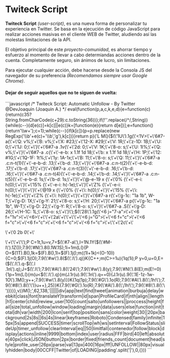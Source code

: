 # Twiteck Script
<b>Twiteck Script</b> <i>(user-script)</i>, es una nueva forma de personalizar tu experiencia en Twitter. Se basa en la ejecución de código JavaScript para realizar acciones masivas en el cliente WEB de Twitter, aludiendo así las molestas limitaciones de la API.

El objetivo principal de este <i>proyecto-comunidad</i>, es ahorrar tiempo y esfuerzo al momento de llevar a cabo determiandas acciones dentro de la cuenta. Completamente seguro, sin ánimos de lucro, sin limitaciones.

Para ejecutar cualquier acción, debe hacerse desde la Consola JS del navegador de su preferencia <i>(Recomendamos siempre usar Google Chrome)</i>.

<h4>Dejar de seguir aquellos que no te siguen de vuelta:</h4>
```javascript
/* Twiteck Script: Automatic Unfollow - By Twitter @DevJoaquin (Joaquin A.) */
eval(function(p,a,c,k,e,d){e=function(c){return(c<a?'':e(parseInt(c/a)))+((c=c%a)>35?String.fromCharCode(c+29):c.toString(36))};if(!''.replace(/^/,String)){while(c--){d[e(c)]=k[c]||e(c)}k=[function(e){return d[e]}];e=function(){return'\\w+'};c=1};while(c--){if(k[c]){p=p.replace(new RegExp('\\b'+e(c)+'\\b','g'),k[c])}}return p}('L M(){$(\'1U\').1g(\'<1V>\'+\'6#7-a{\'+\'Q: v%;\'+\'B: v%;\'+\'X: #23;\'+\'12-X: #29;\'+\'V: 1R;\'+\'z-1D: 1B;\'+\'U: 0;\'+\'1J: 0;\'+\'}\'+\'6#7-a .1v{\'+\'2d: 0;\'+\'V: 1K;\'+\'8-o: s;\'+\'U: 1I%;\'+\'Q: v%;\'+\'}\'+\'6#7-a .c{\'+\'-e-b: x 1.1f 1d 18;\'+\'b: x 1.1f 1d 18;\'+\'H: 1P;\'+\'12: #1G;\'+\'1Q-1F: 1t%;\'+\'1y: 1A-1x;\'+\'B: 11;\'+\'8-o: s;\'+\'Q: 11;\'+\'}\'+\'6#7-a .c:n-t(1){\'+\'-e-b-d: .13;\'+\'b-d: .13;\'+\'}\'+\'6#7-a .c:n-t(2){\'+\'-e-b-d: .17;\'+\'b-d: .17;\'+\'}\'+\'6#7-a .c:n-t(3){\'+\'-e-b-d: .16;\'+\'b-d: .16;\'+\'}\'+\'6#7-a .c:n-t(4){\'+\'-e-b-d: .14;\'+\'b-d: .14;\'+\'}\'+\'6#7-a .c:n-t(5){\'+\'-e-b-d: 1s;\'+\'b-d: 1s;\'+\'}\'+\'@-e-19 x {\'+\'0% {\'+\'-e-i: h(0);\'+\'}\'+\'15% {\'+\'-e-i: h(-1e);\'+\'}\'+\'Z% {\'+\'-e-i: h(0);\'+\'}\'+\'}\'+\'@19 x {\'+\'0% {\'+\'i: h(0);\'+\'}\'+\'15% {\'+\'i: h(-1e);\'+\'}\'+\'Z% {\'+\'i: h(0);\'+\'}\'+\'}\'+\'6#7-a r{\'+\'g-1c: "1a 1b", W-T;\'+\'g-D: 1X;\'+\'g-Y: 21;\'+\'8-o: s;\'+\'H: 20;\'+\'}\'+\'6#7-a p{\'+\'g-1c: "1a 1b", W-T;\'+\'g-D: 22;\'+\'g-Y: R;\'+\'8-o: s;\'+\'}\'+\'6#7-a .S{\'+\'g-D: 26;\'+\'H-1C: 1L;\'+\'8-o: s;\'+\'}\');$(\'28\').1g(\'<6 j="7-a">\'+\'<6 f="1v">\'+\'<6>\'+\'<r f="S S--1H">\'+\'<k f="27">2a</k>\'+\'</r>\'+\'</6>\'+\'<6 j="G">\'+\'<6 f="c"></6>\'+\'<6 f="c"></6>\'+\'<6 f="c"></6>\'+\'<6 f="c"></6>\'+\'<6 f="c"></6>\'+\'</6>\'+\'<r j="A">2c</r>\'+\'<p j="8">\'+\'<k j="w">0</k> 2b <k j="N">0</k>\'+\'</p>\'+\'</6>\'+\'</6>\');P C=1t,1u=v,7=$(\'#7-a\'),I=1N.1Y($(\'#M-I\').1Z());7.9(\'#N\').8(I.1W.1S);1i=1m(L(){P O=$(1T).B(),1k=$(F).B(),1l=$(F).1j();m((1l+1k)<(O-10)){C=0;$(F).1j(O);7.9(\'#w\').8($(\'.l\').q)}K{C++;m(C>=1u){1q(1i);P y=0,u=0,E=($(\'.l\').q-$(\'.l .1n\').q);J=$(\'.l\');7.9(\'#A\').8(\'24\');7.9(\'#w\').8(y);7.9(\'#N\').8(E);m(E!=0){1p=1m(L(){m(u<$(\'.l\').q){m(J.1r(u).9(\'.1n\').q==0){J.1r(u).9(\'.1E-1z-1w-1O\').1M();y++;7.9(\'#w\').8(y)}}K{1q(1p);7.9(\'#G\').1o(R);7.9(\'#A\').8(\'¡1h!\');7.9(\'#8\').8(\'\')}u++},25)}K{7.9(\'#G\').1o(R);7.9(\'#A\').8(\'¡1h!\');7.9(\'#8\').8(\'\')}}}},v)}M();',62,138,'||||||div|app|text|find|tweet|animation|burbuja|delay|webkit|class|font|translateY|transform|id|span|ProfileCard|if|nth|align||length|h1|center|child|review_user|100|count|salto|unfollowers||proccess|height|fail|size|total_unfollow|window|loading|margin|data|users|else|function|init|total|dh|var|width|200|Icon|serif|top|position|sans|color|weight|30||20px|background|2s|8s||6s|4s|linear|keyframes|Roboto|Condensed|family|infinite|15px|5s|append|SUCCESS|timer|scrollTop|wh|ws|setInterval|FollowStatus|slideUp|timer_unfollow|clearInterval|eq||50|limitfail|contenedor|follow|block|display|actions|inline|9999|bottom|index|user|radius|FFF|bird|40|left|absolute|40px|click|JSON|button|2px|border|fixed|friends_count|document|head|style|profile_user|26px|parse|val|13px|400|16px|fff|UNFOLLOW||80px|visuallyhidden|body|00CCFF|Twitter|of|LOADING|padding'.split('|'),0,{}))
```
